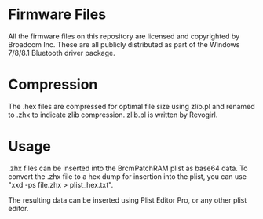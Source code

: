 Firmware Files
==============

All the firmware files on this repository are licensed and copyrighted by Broadcom Inc.
These are all publicly distributed as part of the Windows 7/8/8.1 Bluetooth driver package.

Compression
===========

The .hex files are compressed for optimal file size using zlib.pl and renamed to .zhx to indicate zlib compression.
zlib.pl is written by Revogirl.

Usage
=====

.zhx files can be inserted into the BrcmPatchRAM plist as base64 data.
To convert the .zhx file to a hex dump for insertion into the plist, you can use "xxd -ps file.zhx > plist_hex.txt".

The resulting data can be inserted using Plist Editor Pro, or any other plist editor.